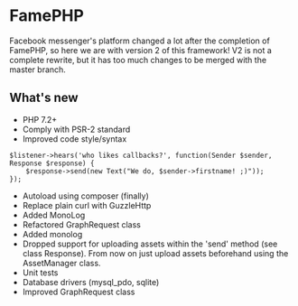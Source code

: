 # FamePHP
Facebook messenger's platform changed a lot after the completion of FamePHP, so here we are with version 2 of this framework! 
V2 is not a complete rewrite, but it has too much changes to be merged with the master branch.

## What's new
* PHP 7.2+
* Comply with PSR-2 standard
* Improved code style/syntax
```
$listener->hears('who likes callbacks?', function(Sender $sender, Response $response) {
    $response->send(new Text("We do, $sender->firstname! ;)"));
});
```
* Autoload using composer (finally)
* Replace plain curl with GuzzleHttp
* Added MonoLog
* Refactored GraphRequest class
* Added monolog
* Dropped support for uploading assets within the 'send' method (see class Response).
  From now on just upload assets beforehand using the AssetManager class.
* Unit tests
* Database drivers (mysql_pdo, sqlite)
* Improved GraphRequest class
